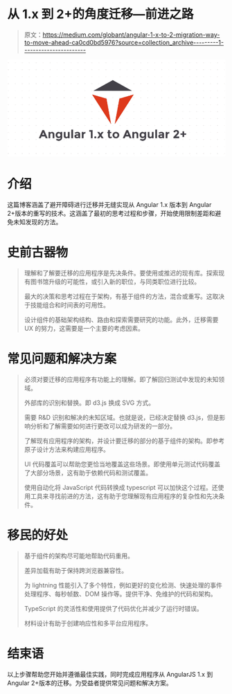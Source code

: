 # 从 1.x 到 2+的角度迁移—前进之路

> 原文：<https://medium.com/globant/angular-1-x-to-2-migration-way-to-move-ahead-ca0cd0bd5976?source=collection_archive---------1----------------------->

![](img/215220c37108e3608c3e134aaa2f2ae8.png)

# 介绍

这篇博客涵盖了避开障碍进行迁移并无缝实现从 Angular 1.x 版本到 Angular 2+版本的重写的技术。这涵盖了最初的思考过程和步骤，开始使用限制差距和避免未知发现的方法。

# 史前古器物

> 理解和了解要迁移的应用程序是先决条件。要使用或推迟的现有库。探索现有图书馆升级的可能性，或引入新的职位，与同类职位进行比较。
> 
> 最大的决策和思考过程在于架构，有基于组件的方法，混合或重写。这取决于技能组合和时间表的可用性。
> 
> 设计组件的基础架构结构、路由和探索需要研究的功能。此外，迁移需要 UX 的努力，这需要是一个主要的考虑因素。

# 常见问题和解决方案

> 必须对要迁移的应用程序有功能上的理解。即了解回归测试中发现的未知领域。
> 
> 外部库的识别和替换。即 d3.js 换成 SVG 方式。
> 
> 需要 R&D 识别和解决的未知区域。也就是说，已经决定替换 d3.js，但是影响分析和了解需要如何进行更改可以成为研发的一部分。
> 
> 了解现有应用程序的架构，并设计要迁移的部分的基于组件的架构。即参考原子设计方法来构建应用程序。
> 
> UI 代码覆盖可以帮助您更恰当地覆盖这些场景。即使用单元测试代码覆盖了大部分场景，这有助于依赖代码和测试覆盖。
> 
> 使用自动化将 JavaScript 代码转换成 typescript 可以加快这个过程。还使用工具来寻找前进的方法，这有助于您理解现有应用程序的复杂性和先决条件。

# 移民的好处

> 基于组件的架构尽可能地帮助代码重用。
> 
> 差异加载有助于保持跨浏览器兼容性。
> 
> 为 lightning 性能引入了多个特性，例如更好的变化检测、快速处理的事件处理程序、每秒帧数、DOM 操作等。提供干净、免维护的代码和架构。
> 
> TypeScript 的灵活性和使用提供了代码优化并减少了运行时错误。
> 
> 材料设计有助于创建响应性和多平台应用程序。

# 结束语

以上步骤帮助您开始并遵循最佳实践，同时完成应用程序从 AngularJS 1.x 到 Angular 2+版本的迁移。为受益者提供常见问题和解决方案。